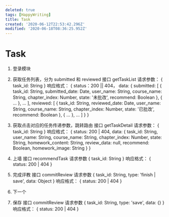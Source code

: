 ```yaml
---
deleted: true
tags: [HappyWriting]
title: Task
created: '2020-06-12T22:53:42.296Z'
modified: '2020-06-18T08:36:25.952Z'
---
```


# Task
1. 登录模块
2. 获取任务列表，分为 submitted 和 reviewed
接口 getTaskList
请求参数：
{
  task_id: String
}
响应格式：
{
  status：200 || 404，
  data: {
    submitted: [
      {
        task_id: String,
        submitted_date: Date,
        user_name: String,
        course_name: String,
        chapter_index: Number,
        state: '未批改',
        recommend: Boolean
      }, {
        ...
      },
      ...
    ],
    reviewed: [
      {
        task_id: String,
        reviewed_date: Date,
        user_name: String,
        course_name: String,
        chapter_index: Number,
        state: '已批改',
        recommend: Boolean
      }, {
        ...
      },
      ...
    ]
  }
}
3. 获取点击对应的任务传递参数，跳转路由
接口 getTaskDetail
请求参数：
{
  task_id: String
}
响应格式：
{
  status: 200 | 404,
  data: {
    task_id: String,
    user_name: String,
    course_name: String,
    chapter_index: Number,
    state: String,
    homework_content: String,
    review_data: null,
    recommend: Boolean,
    homework_image: String
  }
}

5. 上墙
接口 recommendTask
请求参数 {
  task_id: String
}
响应格式：
{
  status: 200 | 404
}
6. 完成评教
接口 commitReview
请求参数 {
  task_id: String, 
  type: 'finish | save',
  data: Object
}
响应格式：
{
  status: 200 | 404
}
7. 下一个
8. 保存
接口 commitReview
请求参数 {
  task_id: String, 
  type: 'save',
  data: {}
}
响应格式：
{
  status: 200 | 404
}

